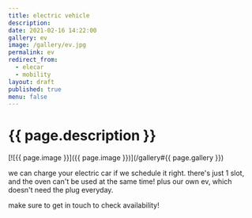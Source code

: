 ```yaml
---
title: electric vehicle
description: 
date: 2021-02-16 14:22:00
gallery: ev
image: /gallery/ev.jpg
permalink: ev
redirect_from:
  - elecar
  - mobility
layout: draft
published: true
menu: false
---
```


# {{ page.description }}

[![{{ page.image }}]({{ page.image }})](/gallery#{{ page.gallery }})

we can charge your electric car if we schedule it right. there's just 1 slot, and the oven can't be used at the same time! plus our own ev, which doesn't need the plug everyday.

make sure to get in touch to check availability!
